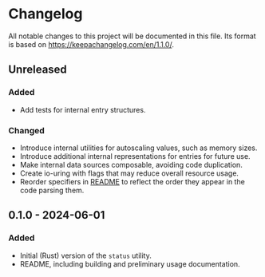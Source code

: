 # Changelog

All notable changes to this project will be documented in this file. Its format
is based on https://keepachangelog.com/en/1.1.0/.

## Unreleased

### Added

- Add tests for internal entry structures.

### Changed

- Introduce internal utilities for autoscaling values, such as memory sizes.
- Introduce additional internal representations for entries for future use.
- Make internal data sources composable, avoiding code duplication.
- Create io-uring with flags that may reduce overall resource usage.
- Reorder specifiers in [README](./README.md) to reflect the order they appear in the code
  parsing them.


## 0.1.0 - 2024-06-01

### Added

- Initial (Rust) version of the `status` utility.
- README, including building and preliminary usage documentation.
